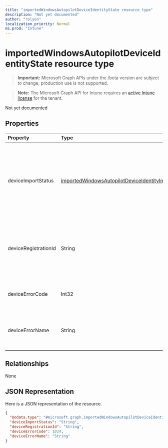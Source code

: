 ```yaml
---
title: "importedWindowsAutopilotDeviceIdentityState resource type"
description: "Not yet documented"
author: "rolyon"
localization_priority: Normal
ms.prod: "Intune"
---
```


# importedWindowsAutopilotDeviceIdentityState resource type

> **Important:** Microsoft Graph APIs under the /beta version are subject to change; production use is not supported.

> **Note:** The Microsoft Graph API for Intune requires an [active Intune license](https://go.microsoft.com/fwlink/?linkid=839381) for the tenant.

Not yet documented

## Properties
|Property|Type|Description|
|:---|:---|:---|
|deviceImportStatus|[importedWindowsAutopilotDeviceIdentityImportStatus](../resources/intune-enrollment-importedwindowsautopilotdeviceidentityimportstatus.md)|Device status reported by Device Directory Service(DDS). Possible values are: `unknown`, `pending`, `partial`, `complete`, `error`.|
|deviceRegistrationId|String|Device Registration ID for successfully added device reported by Device Directory Service(DDS).|
|deviceErrorCode|Int32|Device error code reported by Device Directory Service(DDS).|
|deviceErrorName|String|Device error name reported by Device Directory Service(DDS).|

## Relationships
None

## JSON Representation
Here is a JSON representation of the resource.
<!-- {
  "blockType": "resource",
  "@odata.type": "microsoft.graph.importedWindowsAutopilotDeviceIdentityState"
}
-->
``` json
{
  "@odata.type": "#microsoft.graph.importedWindowsAutopilotDeviceIdentityState",
  "deviceImportStatus": "String",
  "deviceRegistrationId": "String",
  "deviceErrorCode": 1024,
  "deviceErrorName": "String"
}
```





